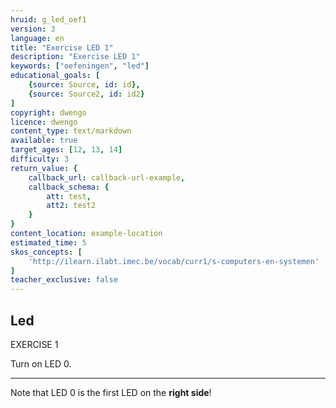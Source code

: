 ```yaml
---
hruid: g_led_oef1
version: 3
language: en
title: "Exercise LED 1"
description: "Exercise LED 1"
keywords: ["oefeningen", "led"]
educational_goals: [
    {source: Source, id: id}, 
    {source: Source2, id: id2}
]
copyright: dwengo
licence: dwengo
content_type: text/markdown
available: true
target_ages: [12, 13, 14]
difficulty: 3
return_value: {
    callback_url: callback-url-example,
    callback_schema: {
        att: test,
        att2: test2
    }
}
content_location: example-location
estimated_time: 5
skos_concepts: [
    'http://ilearn.ilabt.imec.be/vocab/curr1/s-computers-en-systemen'
]
teacher_exclusive: false
---
```

## Led

EXERCISE 1

Turn on LED 0.

***

<div class="alert alert-box alert-success">
Note that LED 0 is the first LED on the <strong>right side</strong>!
</div>